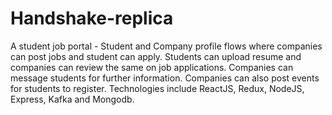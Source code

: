 # Handshake-replica
A student job portal - Student and Company profile flows where companies can post jobs and student can apply. Students can upload resume and companies can review the same on job applications. Companies can message students for further information. Companies can also post events for students to register. Technologies include ReactJS, Redux, NodeJS, Express, Kafka and Mongodb.


